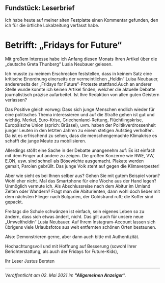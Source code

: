 ## Fundstück: Leserbrief

Ich habe heute auf meiner alten Festplatte einen Kommentar gefunden, den ich für die örtliche Lokalzeitung verfasst habe.


# Betrifft: „Fridays for Future“

Mit großem Interesse habe ich Anfang diesen Monats Ihren Artikel über die „deutsche Greta Thunberg“ Lusia Neubauer gelesen.

Ich musste zu meinem Erschrecken feststellen, dass in keinem Satz eine kritische Einordnung einerseits der vermeintlichen „Heldin“ Luisa Neubauer, andererseits der „Fridays for Future“-Proteste stattfand.Auch an anderer Stelle wurde konnte ich keinen Artikel finden, welcher die aktuelle Debatte journalistisch präzise aufarbeitet. Ist Ihre Redaktion von allen guten Geistern verlassen?

Das Positive gleich vorweg: Dass sich junge Menschen endlich wieder für eine politisches Thema interessieren und auf die Straße gehen ist gut und wichtig. Merkel, Euro-Krise, Griechenland-Rettung, Flüchtlingskrise, Europäische Union (sprich: Brüssel), uvm. haben der Politikverdrossenheit junger Leuten in den letzten Jahren zu einem stetigen Aufstieg verholfen. Da ist es erfrischend zu sehen, dass die menschengemachte Klimakrise es schafft die junge Meute zu mobilisieren.

Allerdings stößt eine Sache in der Debatte unangenehm auf: Es ist einfach mit dem Finger auf andere zu zeigen. Die großen Konzerne wie RWE, VW, E.ON, usw. sind schnell als Bösewichte ausgemacht. Plakate werden gemalt, Parolen gebrüllt. Das junge Volk steht auf gegen die Klimaverpester!

Aber wie sieht es bei Ihnen selber aus? Gehen Sie mit gutem Beispiel voran? Wohl eher nicht. Mal das Smartphone für eine Woche aus der Hand legen? Unmöglich vermute ich. Als Abschlussreise nach dem Abitur im Umland Zelten oder Wandern? Fragt man die Abiturienten, dann wohl doch lieber mit dem nächsten Flieger nach Bulgarien, der Goldstrand ruft; die Koffer sind gepackt.

Freitags die Schule schwänzen ist einfach, sein eigenes Leben so zu ändern, dass sich etwas ändert, nicht. Das gilt auch für unsere neue „Umweltheldin“ Lusia Neubauer. Auf Ihrem Instagram-Account lassen sich übrigens viele Urlaubsfotos aus weit entfernten schönen Orten bestaunen.

Also: Demonstrieren gerne, aber dann auch bitte mit Authentizität. 

Hochachtungsvoll und mit Hoffnung auf Besserung (sowohl Ihrer Berichterstattung, als auch der Fridays for Future-Kids),

Ihr Leser Justus Bersten


---

_Veröffentlicht am 02. Mai 2021 im **"Allgemeinen Anzeiger"**._
